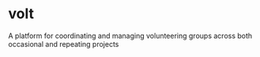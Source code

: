 # volt
A platform for coordinating and managing volunteering groups across both occasional and repeating projects
